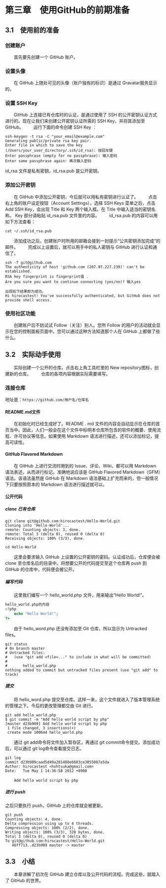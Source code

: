# 第三章　使用GitHub的前期准备

## 3.1　使用前的准备

### 创建账户

&emsp;&emsp;首先要先创建一个 GitHub 账户。

### 设置头像

&emsp;&emsp;在 GitHub 上随处可见的头像（账户独有的标识）是通过 Gravatar服务显示的。

### 设置 SSH Key

&emsp;&emsp;GitHub 上连接已有仓库时的认证，是通过使用了 SSH 的公开密钥认证方式进行的。现在让我们来创建公开密钥认证所需的 SSH Key，并将其添加至 GitHub。
&emsp;&emsp;运行下面的命令创建 SSH Key ：

```shell
ssh-keygen -t rsa -C "your_email@example.com"
Generating public/private rsa key pair.
Enter file in which to save the key
(/Users/your_user_directory/.ssh/id_rsa): 按回车键
Enter passphrase (empty for no passphrase): 输入密码
Enter same passphrase again: 再次输入密码
```

id_rsa 文件是私有密钥，id_rsa.pub 是公开密钥。

### 添加公开密钥

&emsp;&emsp;在 GitHub 中添加公开密钥，今后就可以用私有密钥进行认证了。
&emsp;&emsp;点击右上角的账户设定按钮（Account Settings），选择 SSH Keys 菜单之后，点击 Add SSH Key，会出现 Title 和 Key 两个输入框。在 Title 中输入适当的密钥名称。 Key 部分请粘贴 id_rsa.pub 文件里的内容。
&emsp;&emsp;id_rsa.pub 的内容可以用如下方法查看：

```shell
cat ~/.ssh/id_rsa.pub
```

&emsp;&emsp;添加成功之后，创建账户时所用的邮箱会接到一封提示“公共密钥添加完成”的邮件。
&emsp;&emsp;完成以上设置后，就可以用手中的私人密钥与 GitHub 进行认证和通信了。

```shell
ssh -T git@github.com
The authenticity of host 'github.com (207.97.227.239)' can't be established.
RSA key fingerprint is fingerprint值 .
Are you sure you want to continue connecting (yes/no)? 输入yes

出现如下结果即为成功。
Hi hirocastest! You've successfully authenticated, but GitHub does not provide shell access.
```

### 使用社区功能

&emsp;&emsp;创建账户后不妨试试 Follow（关注）别人。您所 Follow 的用户的活动就会显示在您的控制面板页面中。您可以通过这种方法知道那个人在 GitHub 上都做了些什么。

## 3.2　实际动手使用

&emsp;&emsp;实际创建一个公开的仓库。点击右上角工具栏里的 New repository图标，创建新的仓库。
&emsp;&emsp;仓库的各项内容根据实际需要填写。

### 连接仓库

地址是：`https://github.com/用户名/仓库名`

#### README.md文件

&emsp;&emsp;在初始化时已经生成好了。README . md 文件的内容会自动显示在仓库的首页当中。因此，人们一般会在这个文件中标明本仓库所包含的软件的概要、使用流程、许可协议等信息。如果使用 Markdown 语法进行描述，还可以添加标记，提高可读性。

#### GitHub Flavored Markdown

&emsp;&emsp;在 GitHub 上进行交流时用到的 Issue、评论、Wiki，都可以用 Markdown 语法表述，从而进行标记。准确地说应该是 GitHub Flavored Markdown（GFM）语法。该语法虽然是 GitHub 在 Markdown 语法基础上扩充而来的，但一般情况下只要按照原本的 Markdown 语法进行描述就可以。

#### 公开代码

##### clone 已有仓库

```shell
git clone git@github.com:hirocastest/Hello-World.git
Cloning into 'Hello-World'...
remote: Counting objects: 3, done.
remote: Total 3 (delta 0), reused 0 (delta 0)
Receiving objects: 100% (3/3), done.

cd Hello-World
```

&emsp;&emsp;这里会要求输入 GitHub 上设置的公开密钥的密码。认证成功后，仓库便会被 clone 至仓库名后的目录中。将想要公开的代码提交至这个仓库再 push 到 GitHub 的仓库中，代码便会被公开。

##### 编写代码

&emsp;&emsp;这里我们编写一个 hello_world.php 文件，用来输出“Hello World!”。

```php
hello_world.php的内容
<?php
    echo "Hello World!";
?>
```

&emsp;&emsp;由于 hello_word.php 还没有添加至 Git 仓库，所以显示为 Untracked files。

```shell
git status
# On branch master
# Untracked files:
#   (use "git add <file>..." to include in what will be committed)
#
#       hello_world.php
nothing added to commit but untracked files present (use "git add" to track)
```

##### 提交

&emsp;&emsp;将 hello_word.php 提交至仓库。这样一来，这个文件就进入了版本管理系统的管理之下。今后的更改管理都交由 Git 进行。

```shell
git add hello_world.php
$ git commit -m "Add hello world script by php"
[master d23b909] Add hello world script by php
 1 file changed, 3 insertions(+)
 create mode 100644 hello_world.php
```

&emsp;&emsp;通过 git add命令将文件加入暂存区，再通过 git commit命令提交。添加成功后，可以通过 git log命令查看提交日志。

```shell
git log
commit d23b909caad5d49a281480e6683ce3855087a5da
Author: hirocastest <hohtsuka@gmail.com>
Date:   Tue May 1 14:36:58 2012 +0900
        　
    Add hello world script by php
```

##### 进行 push

之后只要执行 push，GitHub 上的仓库就会被更新。

```shell
git push
Counting objects: 4, done.
Delta compression using up to 4 threads.
Compressing objects: 100% (2/2), done.
Writing objects: 100% (3/3), 328 bytes, done.
Total 3 (delta 0), reused 0 (delta 0)
To git@github.com:hirocastest/Hello-World.git
   46ff713..d23b909 master -> master
```

## 3.3　小结

&emsp;&emsp;本章讲解了初次在 GitHub 建立仓库以及公开代码的流程。完成这些，就踏入了 GitHub 的世界。
